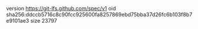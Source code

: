 version https://git-lfs.github.com/spec/v1
oid sha256:ddccb5716c8c90fcc925600fa8257869ebd75bba37d26fc6b103f8b7e9101ae3
size 23797
